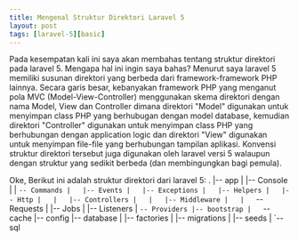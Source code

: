 ```yaml
---
title: Mengenal Struktur Direktori Laravel 5
layout: post
tags: [laravel-5][basic]
---
```


Pada kesempatan kali ini saya akan membahas tentang struktur direktori pada laravel 5. Mengapa hal ini ingin saya bahas? Menurut saya laravel 5 memiliki susunan direktori yang berbeda dari framework-framework PHP lainnya. Secara garis besar, kebanyakan framework PHP yang menganut pola MVC (Model-View-Controller) menggunakan skema direktori dengan nama Model, View dan Controller dimana direktori "Model" digunakan untuk menyimpan class PHP yang berhubugan dengan model database, kemudian direktori "Controller" digunakan untuk menyimpan class PHP yang berhubungan dengan application logic dan direktori "View" digunakan untuk menyimpan file-file yang berhubungan tampilan aplikasi. Konvensi struktur direktori tersebut juga digunakan oleh laravel versi 5 walaupun dengan struktur yang sedikit berbeda (dan membingungkan bagi pemula).

Oke, Berikut ini adalah struktur direktori dari laravel 5:
	.
	|-- app
	|   |-- Console
	|   |   `-- Commands
	|   |-- Events
	|   |-- Exceptions
	|   |-- Helpers
	|   |-- Http
	|   |   |-- Controllers
	|   |   |-- Middleware
	|   |   `-- Requests
	|   |-- Jobs
	|   |-- Listeners
	|   `-- Providers
	|-- bootstrap
	|   `-- cache
	|-- config
	|-- database
	|   |-- factories
	|   |-- migrations
	|   |-- seeds
	|   `-- sql

